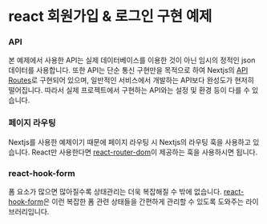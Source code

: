 # react 회원가입 & 로그인 구현 예제

### API

본 예제에서 사용한 API는 실제 데이터베이스를 이용한 것이 아닌 임시의 정적인 json 데이터를 사용합니다. 또한 API는 단순 통신 구현만을 목적으로 하여 Nextjs의 [API Routes](https://nextjs.org/docs/pages/building-your-application/routing/api-routes)로 구현되어 있으며, 일반적인 서비스에서 개발하는 API보다 완성도가 현저히 떨어집니다. 따라서 실제 프로젝트에서 구현하는 API와는 설정 및 환경 등이 다를 수 있습니다.

### 페이지 라우팅

Nextjs를 사용한 예제이기 때문에 페이지 라우팅 시 Nextjs의 라우팅 훅을 사용하고 있습니다. React만 사용한다면 [react-router-dom](https://reactrouter.com/en/main/hooks/use-navigate)이 제공하는 훅을 사용하시면 됩니다.

### react-hook-form

폼 요소가 많으면 많아질수록 상태관리는 더욱 복잡해질 수 밖에 없습니다. [react-hook-form](https://www.react-hook-form.com/)은 이런 복잡한 폼 관련 상태들을 간편하게 관리할 수 있도록 도와주는 라이브러리입니다.

